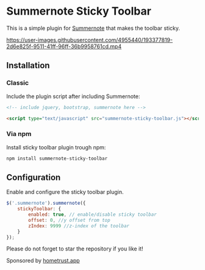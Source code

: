 # Summernote Sticky Toolbar

This is a simple plugin for [Summernote](https://summernote.org/) that makes the toolbar sticky.

https://user-images.githubusercontent.com/4955440/193377819-2d6e825f-9511-41ff-96ff-36b9958761cd.mp4

## Installation

### Classic

Include the plugin script after including Summernote:

```html
<!-- include jquery, bootstrap, summernote here -->

<script type="text/javascript" src="summernote-sticky-toolbar.js"></script>
```

### Via npm

Install sticky toolbar plugin trough npm:

```bash
npm install summernote-sticky-toolbar
```

## Configuration

Enable and configure the sticky toolbar plugin.

```javascript
$('.summernote').summernote({
    stickyToolbar: {
        enabled: true, // enable/disable sticky toolbar
        offset: 0, //y offset from top
        zIndex: 9999 //z-index of the toolbar
    }
});
```

Please do not forget to star the repository if you like it!

Sponsored by [hometrust.app](https://hometrust.app "Property Reviews Platform")

